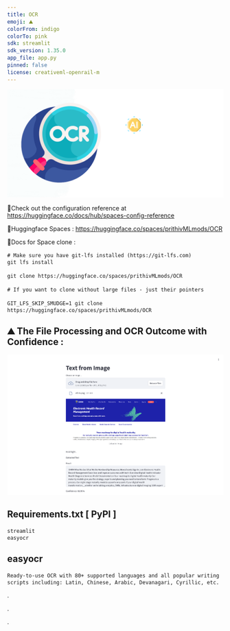 ```yaml
---
title: OCR
emoji: ⛰️
colorFrom: indigo
colorTo: pink
sdk: streamlit
sdk_version: 1.35.0
app_file: app.py
pinned: false
license: creativeml-openrail-m
---
```


![alt text](assets/11.png)

🚀Check out the configuration reference at https://huggingface.co/docs/hub/spaces-config-reference

🚀Huggingface Spaces : https://huggingface.co/spaces/prithivMLmods/OCR

🚀Docs for Space clone : 
    
    # Make sure you have git-lfs installed (https://git-lfs.com)
    git lfs install
    
    git clone https://huggingface.co/spaces/prithivMLmods/OCR
    
    # If you want to clone without large files - just their pointers
    
    GIT_LFS_SKIP_SMUDGE=1 git clone https://huggingface.co/spaces/prithivMLmods/OCR

##  ⛰️ The File Processing and OCR Outcome with Confidence :

![alt text](assets/ocr.png)

## Requirements.txt [ PyPI ]
    streamlit 
    easyocr
## easyocr

    Ready-to-use OCR with 80+ supported languages and all popular writing scripts including: Latin, Chinese, Arabic, Devanagari, Cyrillic, etc.

.

.

.
